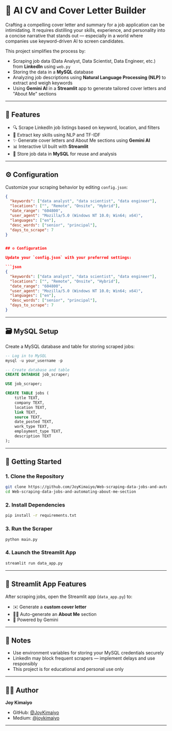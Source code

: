 # 📝 AI CV and Cover Letter Builder

Crafting a compelling cover letter and summary for a job application can be intimidating. It requires distilling your skills, experience, and personality into a concise narrative that stands out — especially in a world where companies use keyword-driven AI to screen candidates.

This project simplifies the process by:
- Scraping job data (Data Analyst, Data Scientist, Data Engineer, etc.) from **LinkedIn** using `web.py`
- Storing the data in a **MySQL** database
- Analyzing job descriptions using **Natural Language Processing (NLP)** to extract and weigh keywords
- Using **Gemini AI** in a **Streamlit** app to generate tailored cover letters and "About Me" sections

---

## 🔧 Features

- 🔍 Scrape LinkedIn job listings based on keyword, location, and filters
- 🧠 Extract key skills using NLP and TF-IDF
- ✨ Generate cover letters and About Me sections using **Gemini AI**
- 📊 Interactive UI built with **Streamlit**
- 💾 Store job data in **MySQL** for reuse and analysis

---

## ⚙️ Configuration

Customize your scraping behavior by editing `config.json`:

```json
{
  "keywords": ["data analyst", "data scientist", "data engineer"],
  "locations": ["", "Remote", "Onsite", "Hybrid"],
  "date_range": "604800", 
  "user_agent": "Mozilla/5.0 (Windows NT 10.0; Win64; x64)",
  "languages": ["en"],
  "desc_words": ["senior", "principal"],
  "days_to_scrape": 7
}


## ⚙️ Configuration

Update your `config.json` with your preferred settings:

```json
{
  "keywords": ["data analyst", "data scientist", "data engineer"],
  "locations": ["", "Remote", "Onsite", "Hybrid"],
  "date_range": "604800", 
  "user_agent": "Mozilla/5.0 (Windows NT 10.0; Win64; x64)",
  "languages": ["en"],
  "desc_words": ["senior", "principal"],
  "days_to_scrape": 7
}
```

---

## 🗃️ MySQL Setup

Create a MySQL database and table for storing scraped jobs:

```sql
-- Log in to MySQL
mysql -u your_username -p

-- Create database and table
CREATE DATABASE job_scraper;

USE job_scraper;

CREATE TABLE jobs (
    title TEXT,
    company TEXT,
    location TEXT,
    link TEXT,
    source TEXT,
    date_posted TEXT,
    work_type TEXT,
    employment_type TEXT,
    description TEXT
);
```

---

## 🚀 Getting Started

### 1. Clone the Repository

```bash
git clone https://github.com/JoyKimaiyo/Web-scraping-data-jobs-and-automating-about-me-section
cd Web-scraping-data-jobs-and-automating-about-me-section
```

### 2. Install Dependencies

```bash
pip install -r requirements.txt
```

### 3. Run the Scraper

```bash
python main.py
```

### 4. Launch the Streamlit App

```bash
streamlit run data_app.py
```

---

## 🤖 Streamlit App Features

After scraping jobs, open the Streamlit app (`data_app.py`) to:

- ✉️ Generate a **custom cover letter**
- 🧍‍♂️ Auto-generate an **About Me** section
- 🧠 Powered by Gemini

---

## 📌 Notes

- Use environment variables for storing your MySQL credentials securely
- LinkedIn may block frequent scrapers — implement delays and use responsibly
- This project is for educational and personal use only

---

## 🧑‍💻 Author

**Joy Kimaiyo**

- GitHub: [@JoyKimaiyo](https://github.com/JoyKimaiyo)
- Medium: [@joykimaiyo](https://medium.com/@joykimaiyo)

---
